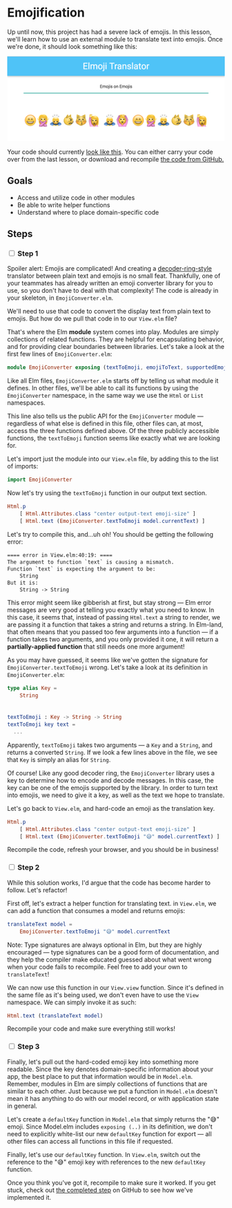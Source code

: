 # Emojification

Up until now, this project has had a severe lack of emojis. In this lesson, we'll learn how to use an external module to translate text into emojis. Once we're done, it should look something like this:

![Release 2](images/release-2.png)


Your code should currently [look like this](https://github.com/elmbridge/elmoji-translator/tree/release-1). You can either carry your code over from the last lesson, or download and recompile [the code from GitHub.](https://github.com/elmbridge/elmoji-translator/releases/tag/release-1)


## Goals

  - Access and utilize code in other modules
  - Be able to write helper functions
  - Understand where to place domain-specific code

## Steps

### <input type="checkbox"> Step 1

Spoiler alert: Emojis are complicated! And creating a [decoder-ring-style][decoder-ring] translator between plain text and emojis is no small feat. Thankfully, one of your teammates has already written an emoji converter library for you to use, so you don't have to deal with that complexity! The code is already in your skeleton, in `EmojiConverter.elm`.

  [decoder-ring]: https://www.google.com/search?tbm=isch&as_q=decoder%20ring

We'll need to use that code to convert the display text from plain text to emojis. But how do we pull that code in to our `View.elm` file?

That's where the Elm **module** system comes into play. Modules are simply collections of related functions. They are helpful for encapsulating behavior, and for providing clear boundaries between libraries. Let's take a look at the first few lines of `EmojiConverter.elm`:

```elm
module EmojiConverter exposing (textToEmoji, emojiToText, supportedEmojis)
```

Like all Elm files, `EmojiConverter.elm` starts off by telling us what module it defines. In other files, we'll be able to call its functions by using the `EmojiConverter` namespace, in the same way we use the `Html` or `List` namespaces.

This line also tells us the public API for the `EmojiConverter` module — regardless of what else is defined in this file, other files can, at most, access the three functions defined above. Of the three publicly accessible functions, the `textToEmoji` function seems like exactly what we are looking for.

Let's import just the module into our `View.elm` file, by adding this to the list of imports:

```elm
import EmojiConverter
```

Now let's try using the `textToEmoji` function in our output text section.


```elm
Html.p
    [ Html.Attributes.class "center output-text emoji-size" ]
    [ Html.text (EmojiConverter.textToEmoji model.currentText) ]
```

Let's try to compile this, and...uh oh! You should be getting the following error:

```
==== error in View.elm:40:19: ====
The argument to function `text` is causing a mismatch.
Function `text` is expecting the argument to be:
    String
But it is:
    String -> String
```

This error might seem like gibberish at first, but stay strong — Elm error messages are very good at telling you exactly what you need to know. In this case, it seems that, instead of passing `Html.text` a string to render, we are passing it a function that takes a string and returns a string. In Elm-land, that often means that you passed too few arguments into a function — if a function takes two arguments, and you only provided it one, it will return a **partially-applied function** that still needs one more argument!

As you may have guessed, it seems like we've gotten the signature for `EmojiConverter.textToEmoji` wrong. Let's take a look at its definition in `EmojiConverter.elm`:

```elm
type alias Key =
    String


textToEmoji : Key -> String -> String
textToEmoji key text =
  ...
```

Apparently, `textToEmoji` takes two arguments — a `Key` and a `String`, and returns a converted `String`. If we look a few lines above in the file, we see that `Key` is simply an alias for `String`.

Of course! Like any good decoder ring, the `EmojiConverter` library uses a key to determine how to encode and decode messages. In this case, the key can be one of the emojis supported by the library. In order to turn text into emojis, we need to give it a key, as well as the text we hope to translate.

Let's go back to `View.elm`, and hard-code an emoji as the translation key.


```elm
Html.p
    [ Html.Attributes.class "center output-text emoji-size" ]
    [ Html.text (EmojiConverter.textToEmoji "😅" model.currentText) ]
```

Recompile the code, refresh your browser, and you should be in business!

### <input type="checkbox"> Step 2

While this solution works, I'd argue that the code has become harder to follow. Let's refactor!

First off, let's extract a helper function for translating text. in `View.elm`, we can add a function that consumes a model and returns emojis:

```elm
translateText model =
    EmojiConverter.textToEmoji "😅" model.currentText
```

Note: Type signatures are always optional in Elm, but they are highly encouraged — type signatures can be a good form of documentation, and they help the compiler make educated guessed about what went wrong when your code fails to recompile. Feel free to add your own to `translateText`!

We can now use this function in our `View.view` function. Since it's defined in the same file as it's being used, we don't even have to use the `View` namespace. We can simply invoke it as such:

```elm
Html.text (translateText model)
```

Recompile your code and make sure everything still works!

### <input type="checkbox"> Step 3

Finally, let's pull out the hard-coded emoji key into something more readable. Since the key denotes domain-specific information about your app, the best place to put that information would be in `Model.elm`. Remember, modules in Elm are simply collections of functions that are similar to each other. Just because we put a function in `Model.elm` doesn't mean it has anything to do with our model record, or with application state in general.

Let's create a `defaultKey` function in `Model.elm` that simply returns the "😅" emoji. Since Model.elm includes `exposing (..)` in its definition, we don't need to explicitly white-list our new `defaultKey` function for export — all other files can access all functions in this file if requested.

Finally, let's use our `defaultKey` function. In `View.elm`, switch out the reference to the "😅" emoji key with references to the new `defaultKey` function.

Once you think you've got it, recompile to make sure it worked. If you get stuck, check out [the completed step](https://github.com/elmbridge/elmoji-translator/tree/release-2) on GitHub to see how we've implemented it.
